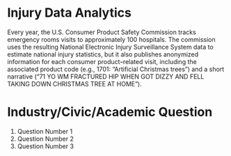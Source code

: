 # Injury Data Analytics
Every year, the U.S. Consumer Product Safety Commission tracks emergency rooms visits to approximately 100 hospitals. The commission uses the resulting National Electronic Injury Surveillance System data to estimate national injury statistics, but it also publishes anonymized information for each consumer product–related visit, including the associated product code (e.g., 1701: “Artificial Christmas trees”) and a short narrative (“71 YO WM FRACTURED HIP WHEN GOT DIZZY AND FELL TAKING DOWN CHRISTMAS TREE AT HOME”).

# Industry/Civic/Academic Question
1. Question Number 1
2. Question Number 2
3. Question Number 3

